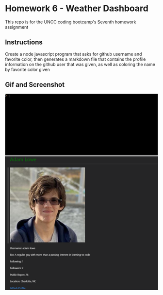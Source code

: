 # Homework 6 - Weather Dashboard

This repo is for the UNCC coding bootcamp's Seventh homework assignment

## Instructions

Create a node javascript program that asks for github username and favorite color, then generates a markdown file that contains the profile information on the github user that was given, as well as coloring the name by favorite color given

## Gif and Screenshot

   ![Code in use](./images/working.gif)
   ![Code Output](./images/working.png)
